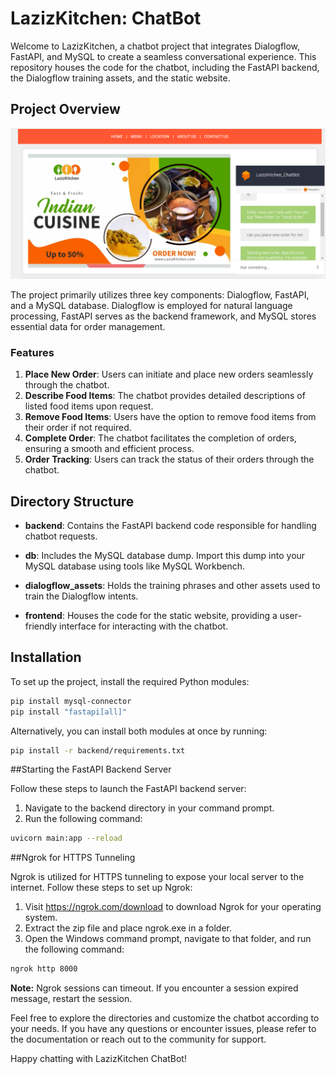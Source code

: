 # LazizKitchen: ChatBot

Welcome to LazizKitchen, a chatbot project that integrates Dialogflow, FastAPI, and MySQL to create a seamless conversational experience. This repository houses the code for the chatbot, including the FastAPI backend, the Dialogflow training assets, and the static website.

## Project Overview

![Website Image with ChatBot](Images/LazizKitchen_1.png)

The project primarily utilizes three key components: Dialogflow, FastAPI, and a MySQL database. Dialogflow is employed for natural language processing, FastAPI serves as the backend framework, and MySQL stores essential data for order management.

### Features

1. **Place New Order**: Users can initiate and place new orders seamlessly through the chatbot.
2. **Describe Food Items**: The chatbot provides detailed descriptions of listed food items upon request.
3. **Remove Food Items**: Users have the option to remove food items from their order if not required.
4. **Complete Order**: The chatbot facilitates the completion of orders, ensuring a smooth and efficient process.
5. **Order Tracking**: Users can track the status of their orders through the chatbot.

## Directory Structure

- **backend**: Contains the FastAPI backend code responsible for handling chatbot requests.
  
- **db**: Includes the MySQL database dump. Import this dump into your MySQL database using tools like MySQL Workbench.

- **dialogflow_assets**: Holds the training phrases and other assets used to train the Dialogflow intents.

- **frontend**: Houses the code for the static website, providing a user-friendly interface for interacting with the chatbot.

## Installation

To set up the project, install the required Python modules:

```bash
pip install mysql-connector
pip install "fastapi[all]"
```

Alternatively, you can install both modules at once by running:

```bash
pip install -r backend/requirements.txt
```

##Starting the FastAPI Backend Server

Follow these steps to launch the FastAPI backend server:

1. Navigate to the backend directory in your command prompt.
2. Run the following command:
```bash
uvicorn main:app --reload
```

##Ngrok for HTTPS Tunneling

Ngrok is utilized for HTTPS tunneling to expose your local server to the internet. Follow these steps to set up Ngrok:

1. Visit https://ngrok.com/download to download Ngrok for your operating system.
2. Extract the zip file and place ngrok.exe in a folder.
3. Open the Windows command prompt, navigate to that folder, and run the following command:

```bash
ngrok http 8000
```
**Note:** Ngrok sessions can timeout. If you encounter a session expired message, restart the session.

Feel free to explore the directories and customize the chatbot according to your needs. If you have any questions or encounter issues, please refer to the documentation or reach out to the community for support.

Happy chatting with LazizKitchen ChatBot!